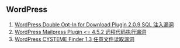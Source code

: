 WordPress
---

1. [WordPress Double Opt-In for Download Plugin 2.0.9 SQL 注入漏洞](1/)
2. [WordPress Mailpress Plugin <= 4.5.2 远程代码执行漏洞](2/)
3. [WordPress CYSTEME Finder 1.3 任意文件读取漏洞](3/)
